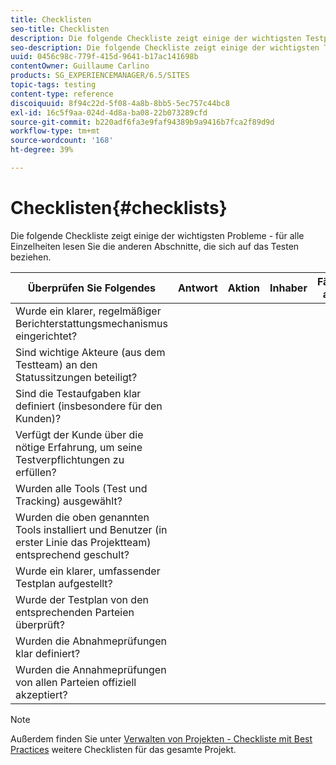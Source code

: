 ```yaml
---
title: Checklisten
seo-title: Checklisten
description: Die folgende Checkliste zeigt einige der wichtigsten Testprobleme
seo-description: Die folgende Checkliste zeigt einige der wichtigsten Testprobleme
uuid: 0456c98c-779f-415d-9641-b17ac141698b
contentOwner: Guillaume Carlino
products: SG_EXPERIENCEMANAGER/6.5/SITES
topic-tags: testing
content-type: reference
discoiquuid: 8f94c22d-5f08-4a8b-8bb5-5ec757c44bc8
exl-id: 16c5f9aa-024d-4d8a-ba08-22b073289cfd
source-git-commit: b220adf6fa3e9faf94389b9a9416b7fca2f89d9d
workflow-type: tm+mt
source-wordcount: '168'
ht-degree: 39%

---
```


# Checklisten{#checklists}

Die folgende Checkliste zeigt einige der wichtigsten Probleme - für alle Einzelheiten lesen Sie die anderen Abschnitte, die sich auf das Testen beziehen.

| Überprüfen Sie Folgendes | Antwort | Aktion | Inhaber | Fällig am |
|---|---|---|---|---|
| Wurde ein klarer, regelmäßiger Berichterstattungsmechanismus eingerichtet? |  |  |  |  |
| Sind wichtige Akteure (aus dem Testteam) an den Statussitzungen beteiligt? |  |  |  |  |
| Sind die Testaufgaben klar definiert (insbesondere für den Kunden)? |  |  |  |  |
| Verfügt der Kunde über die nötige Erfahrung, um seine Testverpflichtungen zu erfüllen? |  |  |  |  |
| Wurden alle Tools (Test und Tracking) ausgewählt? |  |  |  |  |
| Wurden die oben genannten Tools installiert und Benutzer (in erster Linie das Projektteam) entsprechend geschult? |  |  |  |  |
| Wurde ein klarer, umfassender Testplan aufgestellt? |  |  |  |  |
| Wurde der Testplan von den entsprechenden Parteien überprüft? |  |  |  |  |
| Wurden die Abnahmeprüfungen klar definiert? |  |  |  |  |
| Wurden die Annahmeprüfungen von allen Parteien offiziell akzeptiert? |  |  |  |  |

>[!NOTE]
>
>Außerdem finden Sie unter [Verwalten von Projekten - Checkliste mit Best Practices](/help/managing/best-practices.md) weitere Checklisten für das gesamte Projekt.
